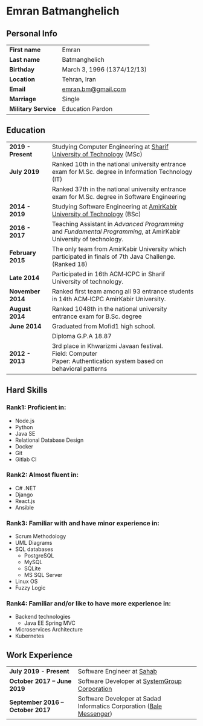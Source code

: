 # Emran Batmanghelich
## Personal Info
|                |       |
| :--            | :--   |
| **First name**       | Emran |
| **Last name**        | Batmanghelich |
| **Birthday**         | March 3, 1996 (1374/12/13) |
| **Location**         | Tehran, Iran |
| **Email**            | emran.bm@gmail.com |
| **Marriage**         | Single |
| **Military Service** | Education Pardon |

## Education
|                |       |
| :--            | :--   |
| **2019 - Present**   | Studying Computer Engineering at [Sharif University of Technology](https://www.sharif.edu/) (MSc) |
| **July 2019**        | Ranked 10th in the national university entrance exam for M.Sc. degree in Information Technology (IT) |
|                      | Ranked 37th in the national university entrance exam for M.Sc. degree in Software Engineering |
| **2014 - 2019**      | Studying Software Engineering at [AmirKabir University of Technology](https://aut.ac.ir/) (BSc) |
| **2016 - 2017**      | Teaching Assistant in *Advanced Programming* and *Fundamental Programming*, at AmirKabir University of technology. |
| **February 2015**    | The only team from AmirKabir University which participated in finals of 7th Java Challenge. (Ranked 18) |
| **Late 2014**        | Participated in 16th ACM‐ICPC in Sharif University of technology. |
| **November 2014**    | Ranked first team among all 93 entrance students in 14th ACM‐ICPC AmirKabir University. |
| **August 2014**      | Ranked 1048th in the national university entrance exam for B.Sc. degree |
| **June 2014**        | Graduated from Mofid1 high school. |
|                      | Diploma G.P.A 18.87 |
| **2012 - 2013**      | 3rd place in Khwarizmi Javaan festival.<br/>Field: Computer<br/>Paper: Authentication system based on behavioral patterns |

## Hard Skills
### Rank1: Proficient in:
- Node.js
- Python
- Java SE
- Relational Database Design
- Docker
- Git
- Gitlab CI
### Rank2: Almost fluent in:
- C# .NET
- Django
- React.js
- Ansible
### Rank3: Familiar with and have minor experience in:
- Scrum Methodology
- UML Diagrams
- SQL databases
  - PostgreSQL
  - MySQL
  - SQLite
  - MS SQL Server
- Linux OS
- Fuzzy Logic
### Rank4: Familiar and/or like to have more experience in:
- Backend technologies
  - Java EE Spring MVC
- Microservices Architecture
- Kubernetes
## Work Experience
|||
| :-- | :-- |
| **July 2019 - Present**           | Software Engineer at [Sahab](https://sahab.ir/) |
| **October 2017 – June 2019**      | Software Developer at [SystemGroup Corporation](https://www.systemgroup.net/) |
| **September 2016 – October 2017** | Software Developer at Sadad Informatics Corporation ([Bale Messenger](https://bale.ai/)) |

